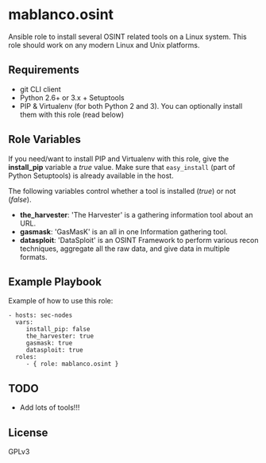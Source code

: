 # mablanco.osint

Ansible role to install several OSINT related tools on a Linux system. This role should work on any modern Linux and Unix platforms.

## Requirements
- git CLI client
- Python 2.6+ or 3.x + Setuptools
- PIP & Virtualenv (for both Python 2 and 3). You can optionally install them with this role (read below)

## Role Variables
If you need/want to install PIP and Virtualenv with this role, give the **install_pip** variable a *true* value. Make sure that `easy_install` (part of Python Setuptools) is already available in the host.

The following variables control whether a tool is installed (*true*) or not (*false*).

- **the_harvester**: 'The Harvester' is a gathering information tool about an URL.
- **gasmask**: 'GasMasK' is an all in one Information gathering tool.
- **datasploit**: 'DataSploit' is an OSINT Framework to perform various recon techniques, aggregate all the raw data, and give data in multiple formats.

## Example Playbook

Example of how to use this role:

    - hosts: sec-nodes
      vars:
         install_pip: false
         the_harvester: true
         gasmask: true
         datasploit: true
      roles:
         - { role: mablanco.osint }

## TODO

- Add lots of tools!!!

## License

GPLv3
